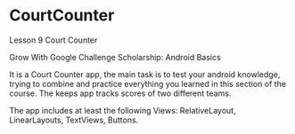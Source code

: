 # CourtCounter
Lesson 9 Court Counter

Grow With Google Challenge Scholarship: Android Basics

It is a Court Counter app, the main task is to test your android knowledge, trying to combine and practice everything you learned in this 
section of the course. The keeps app tracks scores of two different teams.

The app includes at least the following Views: RelativeLayout, LinearLayouts, TextViews, Buttons.

